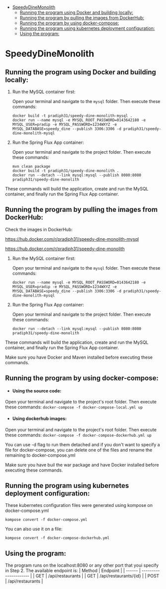 - [SpeedyDineMonolith](#speedydinemonolith)
  - [Running the program using Docker and building locally:](#running-the-program-using-docker-and-building-locally)
  - [Running the program by pulling the images from DockerHub:](#running-the-program-by-pulling-the-images-from-dockerhub)
  - [Running the program by using docker-compose:](#running-the-program-by-using-docker-compose)
  - [Running the program using kubernetes deployment configuration:](#running-the-program-using-kubernetes-deployment-configuration)
  - [Using the program:](#using-the-program)

# SpeedyDineMonolith

## Running the program using Docker and building locally:

1. Run the MySQL container first:

   Open your terminal and navigate to the `mysql` folder. Then execute these commands:

   ```shell
   docker build -t pradiph31/speedy-dine-monolith-mysql .
   docker run --name mysql -e MYSQL_ROOT_PASSWORD=0143642180 -e MYSQL_USER=pradip -e MYSQL_PASSWORD=1234WXYZ -e MYSQL_DATABASE=speedy_dine --publish 3306:3306 -d pradiph31/speedy-dine-monolith-mysql
1. Run the Spring Flux App container:

   Open your terminal and navigate to the project folder. Then execute these commands:
   ```shell
   mvn clean package
   docker build -t pradiph31/speedy-dine-monolith .
   docker run --detach --link mysql:mysql --publish 8080:8080 pradiph31/speedy-dine-monolith
These commands will build the application, create and run the MySQL container, and finally run the Spring Flux App container.

## Running the program by pulling the images from DockerHub:

   Check the images in DockerHub:

   https://hub.docker.com/r/pradiph31/speedy-dine-monolith-mysql

   https://hub.docker.com/r/pradiph31/speedy-dine-monolith
   
1. Run the MySQL container first:


   Open your terminal and navigate to the `mysql` folder. Then execute these commands:

   ```shell
   docker run --name mysql -e MYSQL_ROOT_PASSWORD=0143642180 -e MYSQL_USER=pradip -e MYSQL_PASSWORD=1234WXYZ -e MYSQL_DATABASE=speedy_dine --publish 3306:3306 -d pradiph31/speedy-dine-monolith-mysql
1. Run the Spring Flux App container:

   Open your terminal and navigate to the project folder. Then execute these commands:
   ```shell
   docker run --detach --link mysql:mysql --publish 8080:8080 pradiph31/speedy-dine-monolith
These commands will build the application, create and run the MySQL container, and finally run the Spring Flux App container.

Make sure you have Docker and Maven installed before executing these commands.

## Running the program by using docker-compose:

- #### Using the source code:

Open your terminal and navigate to the project's root folder. Then execute these commands:
`docker-compose -f docker-compose-local.yml up`

- #### Using dockerhub images:

Open your terminal and navigate to the project's root folder. Then execute these commands:
`docker-compose -f docker-compose-dockerhub.yml up`

You can use -d flag to run them detached and if you don't want to specify a file for docker-compose, you can delete one of the files and rename the remaining to docker-compose.yml

Make sure you have buil the war package and have Docker installed before executing these commands.

## Running the program using kubernetes deployment configuration:

These kubernetes configuration files were generated using kompose on docker-compose.yml

`kompose convert -f docker-compose.yml`

You can also use it on a file:

`kompose convert -f docker-compose-dockerhub.yml`
## Using the program:

The program runs on the localhost:8080 or any other port that youi specify in Step 2.
The available endpoint is:
| Method | Endpoint              |
| ------ | --------------------- |
| GET    | /api/restaurants      |
| GET    | /api/restaurants/{id} |
| POST   | /api/restaurants      |